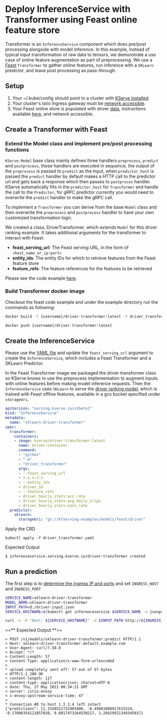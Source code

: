 # Deploy InferenceService with Transformer using Feast online feature store
Transformer is an `InferenceService` component which does pre/post processing alongside with model inference. In this example, instead of typical input transformation of raw data to tensors, we demonstrate a use case of online feature augmentation as part of preprocessing. We use a [Feast](https://github.com/feast-dev/feast) `Transformer` to gather online features, run inference with a `SKLearn` predictor, and leave post processing as pass-through.

## Setup

1. Your ~/.kube/config should point to a cluster with [KServe installed](/docs/get_started/README.md#install-the-kserve-quickstart-environment).
2. Your cluster's Istio Ingress gateway must be [network accessible](https://istio.io/latest/docs/tasks/traffic-management/ingress/ingress-control/).
3. Your Feast online store is populated with driver [data](https://github.com/tedhtchang/driver_rank_repo/blob/master/data/driver_stats.parquet), instructions available [here](https://github.com/tedhtchang/populate_feast_online_store), and network accessible.

## Create a Transformer with Feast

### Extend the Model class and implement pre/post processing functions
`KServe.Model` base class mainly defines three handlers `preprocess`, `predict` and `postprocess`, these handlers are executed
in sequence, the output of the `preprocess` is passed to `predict` as the input, when `predictor_host` is passed the `predict` handler by default makes a HTTP call to the predictor url
and gets back a response which then passes to `postproces` handler. KServe automatically fills in the `predictor_host` for `Transformer` and handle the call to the `Predictor`, for gRPC
predictor currently you would need to overwrite the `predict` handler to make the gRPC call.

To implement a `Transformer` you can derive from the base `Model` class and then overwrite the `preprocess` and `postprocess` handler to have your own
customized transformation logic.

We created a class, DriverTransformer, which extends `Model` for this driver ranking example. It takes additional arguments for the transformer to interact with Feast:

* __feast_serving_url__: The Feast serving URL, in the form of `<host_name_or_ip:port>`
* __entity_ids__: The entity IDs for which to retrieve features from the Feast feature store
* __feature_refs__: The feature references for the features to be retrieved

Please see the code example [here](https://github.com/kserve/kserve/tree/release-0.10/docs/samples/v1beta1/transformer/feast).

### Build Transformer docker image
Checkout the feast code example and under the example directory run the commands as following:

```bash
docker build -t {username}/driver-transformer:latest -f driver_transformer.Dockerfile .

docker push {username}/driver-transformer:latest
```

## Create the InferenceService
Please use the [YAML file](./driver_transformer.yaml) and update the `feast_serving_url` argument to create the `InferenceService`, which includes a Feast Transformer and a SKLearn Predictor.

In the Feast Transformer image we packaged the driver transformer class so KServe knows to use the preprocess implementation to augment inputs with online features before making model inference requests.
Then the `InferenceService` uses `SKLearn` to serve the [driver ranking model](https://github.com/feast-dev/feast-driver-ranking-tutorial), which is trained with Feast offline features, available in a gcs bucket specified under `storageUri`.

```YAML
apiVersion: "serving.kserve.io/v1beta1"
kind: "InferenceService"
metadata:
  name: "sklearn-driver-transformer"
spec:
  transformer:
    containers:
    - image: kserve/driver-transformer:latest
      name: driver-container
      command:
      - "python"
      - "-m"
      - "driver_transformer"
      args:
      - --feast_serving_url
      - x.x.x.x:x
      - --entity_ids
      - driver_id
      - --feature_refs
      - driver_hourly_stats:acc_rate
      - driver_hourly_stats:avg_daily_trips
      - driver_hourly_stats:conv_rate
  predictor:
    sklearn:
      storageUri: "gs://kfserving-examples/models/feast/driver"
```

Apply the CRD
```
kubectl apply -f driver_transformer.yaml
```

Expected Output
```
$ inferenceservice.serving.kserve.io/driver-transformer created
```

## Run a prediction
The first step is to [determine the ingress IP and ports](../../../../get_started/first_isvc.md#4-determine-the-ingress-ip-and-ports
) and set `INGRESS_HOST` and `INGRESS_PORT`

```bash
SERVICE_NAME=sklearn-driver-transformer
MODEL_NAME=sklearn-driver-transformer
INPUT_PATH=@./driver-input.json
SERVICE_HOSTNAME=$(kubectl get inferenceservice $SERVICE_NAME -o jsonpath='{.status.url}' | cut -d "/" -f 3)

curl -v -H "Host: ${SERVICE_HOSTNAME}" -d $INPUT_PATH http://${INGRESS_HOST}:${INGRESS_PORT}/v1/models/$MODEL_NAME:predict
```

==** Expected Output **==
```
> POST /v1/models/sklearn-driver-transformer:predict HTTP/1.1
> Host: sklearn-driver-transformer.default.example.com
> User-Agent: curl/7.58.0
> Accept: */*
> Content-Length: 57
> Content-Type: application/x-www-form-urlencoded
>
* upload completely sent off: 57 out of 57 bytes
< HTTP/1.1 200 OK
< content-length: 117
< content-type: application/json; charset=UTF-8
< date: Thu, 27 May 2021 00:34:21 GMT
< server: istio-envoy
< x-envoy-upstream-service-time: 47
<
* Connection #0 to host 1.2.3.4 left intact
{"predictions": [1.3320522732903406, -0.49981088917615324, -0.17008354122857838, 0.8017473264530217, 1.2042992134934583]}
```
